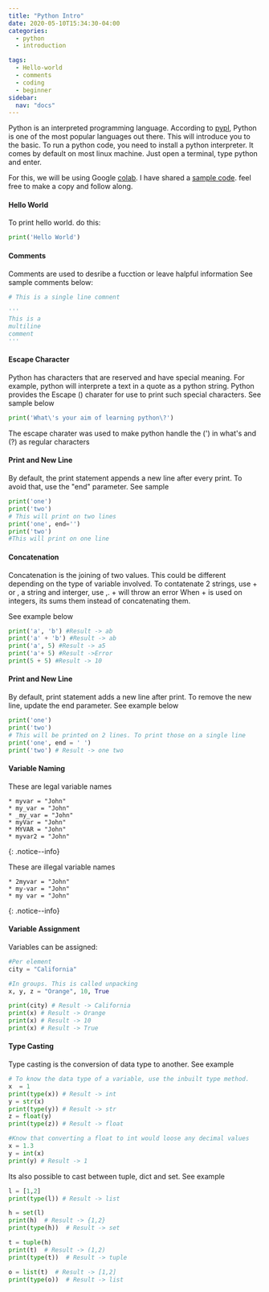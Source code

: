 ```yaml
---
title: "Python Intro"
date: 2020-05-10T15:34:30-04:00
categories:
  - python
  - introduction

tags:
  - Hello-world
  - comments
  - coding
  - beginner
sidebar:
  nav: "docs"
---
```


Python is an interpreted programming language. According to [pypl][pypl], Python is one of the most popular languages out there. This will introduce you to the basic. To run a python code, you need to install a python interpreter. It comes by default on most linux machine. Just open a terminal, type python and enter. 

For this, we will be using Google [colab][colab]. I have shared a [sample code][sample-code]. feel free to make a copy and follow along.

#### Hello World
To print hello world. do this:
```python
print('Hello World')
```

#### Comments
Comments are used to desribe a fucction or leave halpful information
See sample comments below:

```python
# This is a single line comnent

'''
This is a 
multiline
comment
'''
```

#### Escape Character
Python has characters that are reserved and have special meaning. For example, python will interprete a text in a quote as a python string. Python provides the Escape (\) charater for use to print such special characters.
See sample below
```python
print('What\'s your aim of learning python\?')
``` 
The escape charater was used to make python handle the (') in what's and (?) as regular characters

#### Print and New Line
By default, the print statement appends a new line after every print. To avoid that, use the "end" parameter.
See sample
```python
print('one')
print('two')
# This will print on two lines
print('one', end='')
print('two')
#This will print on one line
```

#### Concatenation
Concatenation is the joining of two values. This could be different depending on the type of variable involved.
To contatenate 
2 strings, use + or ,
a string and interger, use ,. + will throw an error
When + is used on integers, its sums them instead of concatenating them.

See example below
```python
print('a', 'b') #Result -> ab
print('a' + 'b') #Result -> ab
print('a', 5) #Result -> a5
print('a'+ 5) #Result ->Error
print(5 + 5) #Result -> 10
```

#### Print and New Line
By default, print statement adds a new line after print. To remove the new line, update the end parameter.
See example below
```python
print('one')
print('two') 
# This will be printed on 2 lines. To print those on a single line
print('one', end = ' ')
print('two') # Result -> one two
```
#### Variable Naming

These are legal variable names

	* myvar = "John"
	* my_var = "John"
	* _my_var = "John"
	* myVar = "John"
	* MYVAR = "John"
	* myvar2 = "John"
{: .notice--info}

These are illegal variable names

	* 2myvar = "John"
	* my-var = "John"
	* my var = "John"
{: .notice--info}

#### Variable Assignment
Variables can be assigned:
```python
#Per element
city = "California"

#In groups. This is called unpacking
x, y, z = "Orange", 10, True 

print(city) # Result -> California
print(x) # Result -> Orange
print(x) # Result -> 10
print(x) # Result -> True
```

#### Type Casting
Type casting is the conversion of data type to another. See example
```python
# To know the data type of a variable, use the inbuilt type method.
x  = 1
print(type(x)) # Result -> int
y = str(x)
print(type(y)) # Result -> str
z = float(y)
print(type(z)) # Result -> float

#Know that converting a float to int would loose any decimal values
x = 1.3
y = int(x)
print(y) # Result -> 1
```

Its also possible to cast between tuple, dict and set. See example
```python
l = [1,2]
print(type(l)) # Result -> list

h = set(l)
print(h)  # Result -> {1,2}
print(type(h))  # Result -> set

t = tuple(h)
print(t)  # Result -> (1,2)
print(type(t))  # Result -> tuple

o = list(t)  # Result -> [1,2]
print(type(o))  # Result -> list
```


[pypl]: http://pypl.github.io/PYPL.html
[colab]:   http://colab.research.google.com/
[sample-code]: #

